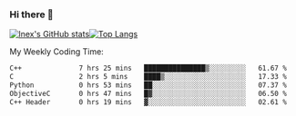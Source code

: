 ### Hi there 👋
[![lnex's GitHub stats](https://github-readme-stats.vercel.app/api?username=lnexenl&count_private=true&show_icons=true)](https://github.com/anuraghazra/github-readme-stats)[![Top Langs](https://github-readme-stats.vercel.app/api/top-langs/?username=lnexenl&layout=compact&langs_count=8&exclude_repo=32-bit-MIPS-CPU)](https://github.com/anuraghazra/github-readme-stats)

My Weekly Coding Time:
<!--START_SECTION:waka-->

```txt
C++              7 hrs 25 mins   ███████████████▒░░░░░░░░░   61.67 %
C                2 hrs 5 mins    ████▒░░░░░░░░░░░░░░░░░░░░   17.33 %
Python           0 hrs 53 mins   ██░░░░░░░░░░░░░░░░░░░░░░░   07.37 %
ObjectiveC       0 hrs 47 mins   █▓░░░░░░░░░░░░░░░░░░░░░░░   06.50 %
C++ Header       0 hrs 19 mins   ▓░░░░░░░░░░░░░░░░░░░░░░░░   02.61 %
```

<!--END_SECTION:waka-->
